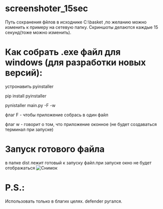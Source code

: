 # screenshoter_15sec
Путь сохранения фйлов в исходнике C:\\basket ,по желанию можно изменить к примеру на сетевую папку.
Скриншоты делаются каждые 15 секунд(тоже можно изменить).


# Как собрать .exe файл для windows (для разработки новых версий):
 устронавить pyinstaller
 
 pip install pyinstaller
 
 pynistaller main.py -F -w
 
 флаг F - чтобы приложение собрась в один файл
 
 флаг w - говорит о том, что приложение оконное (не будет создаваться терминал при запуске)
 
# Запуск готового файла
 в папке dist лежит готовый к запуску файл.при запуске окно не будет отображаться
 ![Снимок](https://user-images.githubusercontent.com/66248239/145670729-b62db984-971d-40af-843e-8b828eaa422f.PNG)

 
 # P.S.:
 Использовать только в благих целях.
 defender ругался.
 
 

